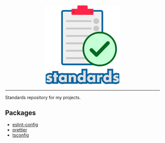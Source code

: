 <div>
    <p align="center">
        <img src="/logo.png" align="center" width="240" />
    </p>
    <hr>
</div>

Standards repository for my projects.

## Packages

* [eslint-config](/packages/eslint-config)
* [prettier](/packages/prettier)
* [tsconfig](/packages/tsconfig)
